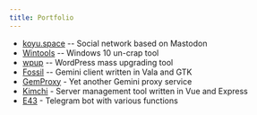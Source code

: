 ```yaml
---
title: Portfolio
---
```


* [koyu.space](https://koyu.space) -- Social network based on Mastodon
* [Wintools](https://github.com/koyuspace/wintools) -- Windows 10 un-crap tool
* [wpup](https://github.com/koyuspace/wpup) -- WordPress mass upgrading tool
* [Fossil](https://fossil.koyu.space) -- Gemini client written in Vala and GTK
* [GemProxy](https://gemproxy.koyu.space/koyu.space/koyu/) - Yet another Gemini proxy service
* [Kimchi](https://github.com/koyuspace/kimchi) - Server management tool written in Vue and Express
* [E43](https://github.com/koyuspace/e43) - Telegram bot with various functions
